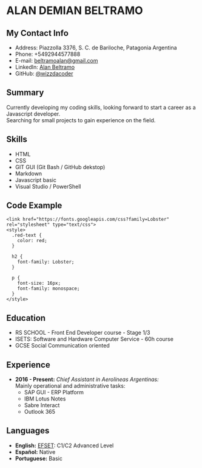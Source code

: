# ALAN DEMIAN BELTRAMO

## My Contact Info

- Address: Piazzolla 3376, S. C. de Bariloche, Patagonia Argentina
- Phone: +5492944577888
- E-mail: beltramoalan@gmail.com
- LinkedIn: [Alan Beltramo](https://www.linkedin.com/in/alanbeltramo)
- GitHub: [@wizzdacoder](https://github.com/wizzdacoder)

## Summary
Currently developing my coding skills, looking forward to start a career as a Javascript developer.  
Searching for small projects to gain experience on the field.


## Skills
 - HTML
 - CSS
 - GIT GUI (Git Bash / GitHub dekstop)
 - Markdown 
 - Javascript basic 
 - Visual Studio / PowerShell

## Code Example
```
<link href="https://fonts.googleapis.com/css?family=Lobster" rel="stylesheet" type="text/css">
<style>
  .red-text {
    color: red;
  }

  h2 {
    font-family: Lobster;
  }

  p {
    font-size: 16px;
    font-family: monospace;
  }
</style>
```
## Education

- RS SCHOOL - Front End Developer course - Stage 1/3
- ISETS: Software and Hardware Computer Service - 60h course
- GCSE Social Communication oriented

## Experience

- **2016 - Present:** _Chief Assistant in Aerolineas Argentinas:_  
Mainly operational and administrative tasks:
  - SAP GUI - ERP Platform
  - IBM Lotus Notes
  - Sabre Interact
  - Outlook 365
 
## Languages
- **English:** [EFSET](https://www.efset.org/):  C1/C2 Advanced Level
- **Español:** Native
- **Portuguese:** Basic
